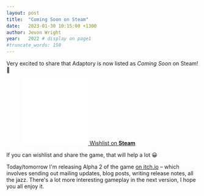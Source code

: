 ```yaml
---
layout: post
title:  "Coming Soon on Steam"
date:   2023-01-30 10:15:00 +1300
author: Jevon Wright
year:   2022 # display on page1
#truncate_words: 150
---
```


Very excited to share that Adaptory is now listed as _Coming Soon_ on Steam! 🥳

<figure class="image">
  <a href="https://store.steampowered.com/app/2201620/Adaptory/" class="steam-button">
    <img src="/assets/images/steam white@2x.png"> <span>Wishlist on <b>Steam</b></span>
  </a>
</figure>

If you can wishlist and share the game, that will help a lot 😀

Today/tomorrow I'm releasing Alpha 2 of the game [on itch.io](https://soundasleepful.itch.io/adaptory) –
which involves sending out mailing updates, blog posts, writing release notes, all the jazz.
There's a lot more interesting gameplay in the next version, I hope you all enjoy it.
